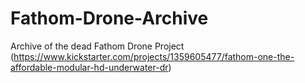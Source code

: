 # Fathom-Drone-Archive
Archive of the dead Fathom Drone Project (https://www.kickstarter.com/projects/1359605477/fathom-one-the-affordable-modular-hd-underwater-dr)
